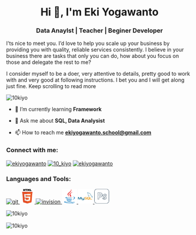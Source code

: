 <h1 align="center">Hi 👋, I'm Eki Yogawanto</h1>
<h3 align="center">Data Anaylst | Teacher | Beginer Developer</h3>

I'ts nice to meet you. I’d love to help you scale up your business by providing you with quality, reliable services consistently. I believe in your business there are tasks that only you can do, how about you focus on those and delegate the rest to me?

I consider myself to be a doer, very attentive to details, pretty good to work with and very good at following instructions. I bet you and I will get along just fine. Keep scrolling to read more

<p align="left"> <img src="https://komarev.com/ghpvc/?username=10kiyo&label=Profile%20views&color=0e75b6&style=flat" alt="10kiyo" /> </p>

- 🌱 I’m currently learning **Framework**

- 💬 Ask me about **SQL, Data Analysist**

- 📫 How to reach me **ekiyogawanto.school@gmail.com**

<h3 align="left">Connect with me:</h3>
<p align="left"> <a href="https://linkedin.com/in/ekiyogawanto" target="blank"><img align="center" src="https://raw.githubusercontent.com/rahuldkjain/github-profile-readme-generator/master/src/images/icons/Social/linked-in-alt.svg" alt="ekiyogawanto" height="30" width="40" /></a> <a href="https://instagram.com/10_kiyo" target="blank"><img align="center" src="https://raw.githubusercontent.com/rahuldkjain/github-profile-readme-generator/master/src/images/icons/Social/instagram.svg" alt="10_kiyo" height="30" width="40" /></a> <a href="https://www.youtube.com/c/10_kiyo" target="blank"><img align="center" src="https://raw.githubusercontent.com/rahuldkjain/github-profile-readme-generator/master/src/images/icons/Social/youtube.svg" alt="ekiyogawanto" height="30" width="40" /></a>
</p>

<h3 align="left">Languages and Tools:</h3>
<p align="left"> <a href="https://git-scm.com/" target="_blank" rel="noreferrer"> <img src="https://www.vectorlogo.zone/logos/git-scm/git-scm-icon.svg" alt="git" width="40" height="40"/> </a> <a href="https://www.w3.org/html/" target="_blank" rel="noreferrer"> <img src="https://raw.githubusercontent.com/devicons/devicon/master/icons/html5/html5-original-wordmark.svg" alt="html5" width="40" height="40"/> </a> <a href="https://www.invisionapp.com/" target="_blank" rel="noreferrer"> <img src="https://www.vectorlogo.zone/logos/invisionapp/invisionapp-icon.svg" alt="invision" width="40" height="40"/> </a> <a href="https://www.java.com" target="_blank" rel="noreferrer"> <img src="https://raw.githubusercontent.com/devicons/devicon/master/icons/java/java-original.svg" alt="java" width="40" height="40"/> </a> <a href="https://www.mysql.com/" target="_blank" rel="noreferrer"> <img src="https://raw.githubusercontent.com/devicons/devicon/master/icons/mysql/mysql-original-wordmark.svg" alt="mysql" width="40" height="40"/> </a> <a href="https://www.photoshop.com/en" target="_blank" rel="noreferrer"> <img src="https://raw.githubusercontent.com/devicons/devicon/master/icons/photoshop/photoshop-line.svg" alt="photoshop" width="40" height="40"/> </a> </p>

<p><img align="center" src="https://github-readme-stats.vercel.app/api/top-langs?username=10kiyo&show_icons=true&locale=en&layout=compact" alt="10kiyo" /></p>

<p><img align="center" src="https://github-readme-streak-stats.herokuapp.com/?user=10kiyo&" alt="10kiyo" /></p>


<!---
10kiyo/10kiyo is a ✨ special ✨ repository because its `README.md` (this file) appears on your GitHub profile.
You can click the Preview link to take a look at your changes.
--->
